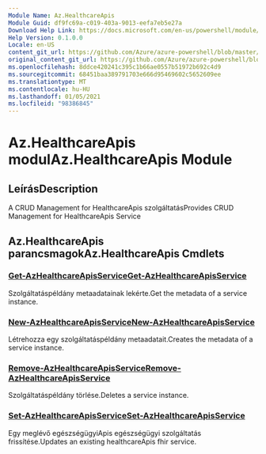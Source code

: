 ```yaml
---
Module Name: Az.HealthcareApis
Module Guid: df9fc69a-c019-403a-9013-eefa7eb5e27a
Download Help Link: https://docs.microsoft.com/en-us/powershell/module/az.healthcareapis
Help Version: 0.1.0.0
Locale: en-US
content_git_url: https://github.com/Azure/azure-powershell/blob/master/src/HealthcareApis/HealthcareApis/help/Az.HealthcareApis.md
original_content_git_url: https://github.com/Azure/azure-powershell/blob/master/src/HealthcareApis/HealthcareApis/help/Az.HealthcareApis.md
ms.openlocfilehash: 8ddce420241c395c1b66ae0557b51972b692c4d9
ms.sourcegitcommit: 68451baa389791703e666d95469602c5652609ee
ms.translationtype: MT
ms.contentlocale: hu-HU
ms.lasthandoff: 01/05/2021
ms.locfileid: "98386845"
---
```

# <span data-ttu-id="539a3-101">Az.HealthcareApis modul</span><span class="sxs-lookup"><span data-stu-id="539a3-101">Az.HealthcareApis Module</span></span>
## <span data-ttu-id="539a3-102">Leírás</span><span class="sxs-lookup"><span data-stu-id="539a3-102">Description</span></span>
<span data-ttu-id="539a3-103">A CRUD Management for HealthcareApis szolgáltatás</span><span class="sxs-lookup"><span data-stu-id="539a3-103">Provides CRUD Management for HealthcareApis Service</span></span>

## <span data-ttu-id="539a3-104">Az.HealthcareApis parancsmagok</span><span class="sxs-lookup"><span data-stu-id="539a3-104">Az.HealthcareApis Cmdlets</span></span>
### [<span data-ttu-id="539a3-105">Get-AzHealthcareApisService</span><span class="sxs-lookup"><span data-stu-id="539a3-105">Get-AzHealthcareApisService</span></span>](Get-AzHealthcareApisService.md)
<span data-ttu-id="539a3-106">Szolgáltatáspéldány metaadatainak lekérte.</span><span class="sxs-lookup"><span data-stu-id="539a3-106">Get the metadata of a service instance.</span></span>

### [<span data-ttu-id="539a3-107">New-AzHealthcareApisService</span><span class="sxs-lookup"><span data-stu-id="539a3-107">New-AzHealthcareApisService</span></span>](New-AzHealthcareApisService.md)
<span data-ttu-id="539a3-108">Létrehozza egy szolgáltatáspéldány metaadatait.</span><span class="sxs-lookup"><span data-stu-id="539a3-108">Creates the metadata of a service instance.</span></span>

### [<span data-ttu-id="539a3-109">Remove-AzHealthcareApisService</span><span class="sxs-lookup"><span data-stu-id="539a3-109">Remove-AzHealthcareApisService</span></span>](Remove-AzHealthcareApisService.md)
<span data-ttu-id="539a3-110">Szolgáltatáspéldány törlése.</span><span class="sxs-lookup"><span data-stu-id="539a3-110">Deletes a service instance.</span></span>

### [<span data-ttu-id="539a3-111">Set-AzHealthcareApisService</span><span class="sxs-lookup"><span data-stu-id="539a3-111">Set-AzHealthcareApisService</span></span>](Set-AzHealthcareApisService.md)
<span data-ttu-id="539a3-112">Egy meglévő egészségügyiApis egészségügyi szolgáltatás frissítése.</span><span class="sxs-lookup"><span data-stu-id="539a3-112">Updates an existing healthcareApis fhir service.</span></span>

